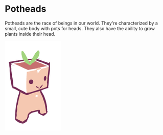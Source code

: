 # Potheads

Potheads are the race of beings in our world. They're characterized by a small, cute body with pots for heads.
They also have the ability to grow plants inside their head.

![An image](./img/pothead-1.png)
